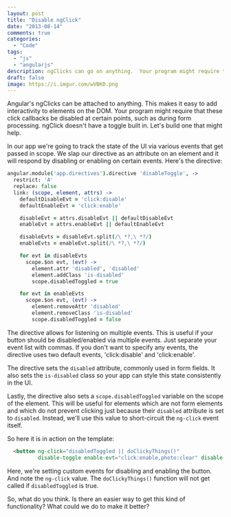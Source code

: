 ```yaml
---
layout: post
title: "Disable ngClick"
date: "2013-08-14"
comments: true
categories:
  - "Code"
tags:
  - "js"
  - "angularjs"
description: ngClicks can go on anything.  Your program might require that they be disabled at certain points.  Here's an easy directive to help.
draft: false
image: https://i.imgur.com/wVBKD.png
---
```


Angular's ngClicks can be attached to anything.  This makes it easy to add interactivity to elements on the DOM.  Your program might require that these click callbacks be disabled at certain points, such as during form processing.  ngClick doesn't have a toggle built in.  Let's build one that might help.

<!--more-->

In our app we're going to track the state of the UI via various events that get passed in scope.  We slap our directive as an attribute on an element and it will respond by disabling or enabling on certain events.  Here's the directive:

```coffeescript
angular.module('app.directives').directive 'disableToggle', ->
  restrict: 'A'
  replace: false
  link: (scope, element, attrs) ->
    defaultDisableEvt = 'click:disable'
    defaultEnableEvt = 'click:enable'

    disableEvt = attrs.disableEvt || defaultDisableEvt
    enableEvt = attrs.enableEvt || defaultEnableEvt

    disableEvts = disableEvt.split(/\ *?,\ *?/)
    enableEvts = enableEvt.split(/\ *?,\ *?/)

    for evt in disableEvts
      scope.$on evt, (evt) ->
        element.attr 'disabled', 'disabled'
        element.addClass 'is-disabled'
        scope.disabledToggled = true

    for evt in enableEvts
      scope.$on evt, (evt) ->
        element.removeAttr 'disabled'
        element.removeClass 'is-disabled'
        scope.disabledToggled = false
```

The directive allows for listening on multiple events.  This is useful if your button should be disabled/enabled via multiple events.  Just separate your event list with commas.  If you don't want to specify any events, the directive uses two default events, 'click:disable' and 'click:enable'.

The directive sets the `disabled` attribute, commonly used in form fields.  It also sets the `is-disabled` class so your app can style this state consistently in the UI.

Lastly, the directive also sets a `scope.disabledToggled` variable on the scope of the element.  This will be useful for elements which are not form elements and which do not prevent clicking just because their `disabled` attribute is set to `disabled`.  Instead, we'll use this value to short-circuit the `ng-click` event itself.

So here it is in action on the template:

```html
  <button ng-click="disabledToggled || doClickyThings()"
          disable-toggle enable-evt="click:enable,photo:clear" disable-evt="photo:add">Click Me</button>
```

Here, we're setting custom events for disabling and enabling the button.  And note the `ng-click` value.  The `doClickyThings()` function will not get called if `disabledToggled` is true.

So, what do you think.  Is there an easier way to get this kind of functionality?  What could we do to make it better?
